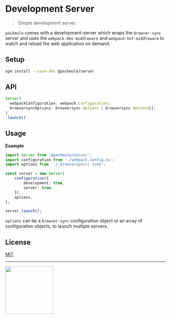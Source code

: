 # Development Server

> Simple development server.

`packmule` comes with a development-server which wraps the `browser-sync` server
and uses the `webpack-dev-middleware` and `webpack-hot-middleware` to watch and
reload the web application on demand.

## Setup

```bash
npm install --save-dev @packmule/server
```

## API

```typescript
Server(
  webpackConfiguration: webpack.Configuration;
  browsersyncOptions: browsersync.Options | browsersync.Options[];
)
.launch()
```

## Usage

**Example**

```typescript
import Server from '@packmule/server';
import configuration from './webpack.config.ts';
import options from './.browsersyncrc.json';

const server = new Server(
    configuration({
        development: true,
        server: true,
    }),
    options,
);

server.launch();
```

`options` can be a `browser-sync` configuration object or an
array of configuration objects, to launch multiple servers.

## License

[MIT](https://choosealicense.com/licenses/mit/)

---

[<img src="https://www.pixelart.at/fileadmin/images/logo-new/logo.svg" width="150">](https://www.pixelart.at/)
